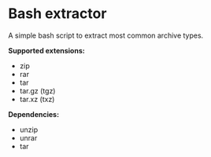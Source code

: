 # Bash extractor
A simple bash script to extract most common archive types.  
  
**Supported extensions:**
* zip
* rar
* tar
* tar.gz (tgz)
* tar.xz (txz)  
  
**Dependencies:**
* unzip
* unrar
* tar

